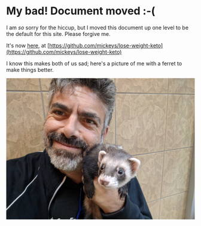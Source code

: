 # My bad! Document moved :-(

I am _so_ sorry for the hiccup, but I moved this document up one level to be the default for this site. Please forgive me.

It's now [here](https://github.com/mickeys/lose-weight-keto), at [https://github.com/mickeys/lose-weight-keto](https://github.com/mickeys/lose-weight-keto)

I know this makes both of us sad; here's a picture of me with a ferret to make things better.

![ferret](i/20171215_154521_ferret.jpg)
